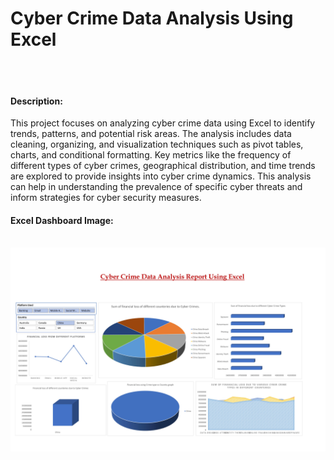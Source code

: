 <h1>Cyber Crime Data Analysis Using Excel</h1>
<br>
<br>
<h4>Description:</h4>
<p>This project focuses on analyzing cyber crime data using Excel to identify trends, patterns, and potential risk areas. The analysis includes data cleaning, organizing, and visualization techniques such as pivot tables, charts, and conditional formatting. Key metrics like the frequency of different types of cyber crimes, geographical distribution, and time trends are explored to provide insights into cyber crime dynamics. This analysis can help in understanding the prevalence of specific cyber threats and inform strategies for cyber security measures.








</p>
<h4>Excel Dashboard Image: </h4>
<br>
<img src="cyber_crimes_data analysis project.jpg" alt="Dashboard">
